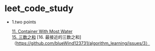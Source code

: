 # leet_code_study

* 1.two points

  [11. Container With Most Water](https://github.com/blueWind123731/algorithm_learning/issues/1)  
  [15. 三数之和](https://github.com/blueWind123731/algorithm_learning/issues/2)
  [16. 最接近的三数之和]（https://github.com/blueWind123731/algorithm_learning/issues/3）
